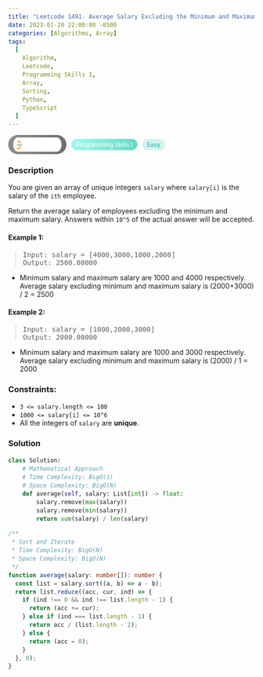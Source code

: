 ```yaml
---
title: "Leetcode 1491. Average Salary Excluding the Minimum and Maximum Salary"
date: 2023-01-20 22:00:00 -0500
categories: [Algorithms, Array]
tags:
  [
    Algorithm,
    Leetcode,
    Programming Skills I,
    Array,
    Sorting,
    Python,
    TypeScript
  ]
---
```


<style type='text/css'>
blockquote {
  margin-left: 14px;
}
img {
  left: 0 !important;
  transform: none !important;
  -webkit-transform: none !important;
}
[class*="summary"] {
  display: none;
}
[class*="header"] {
  display: flex;
  flex-direction: row;
  align-items: center;
  gap: 10px;
}
[class*="leet_logo"] {
  height: 29px;
  padding: 5px 10px;
  border-radius: 21px;
  background-color: #f7f7f7;
  background: linear-gradient(90deg, rgba(80,80,80,0.65) 0%, rgba(36,36,36,0.65) 100%);
}
[class*="leet_badge"] {
  color: #FFFFFF;
  font-size: 12px;
  padding: 4px 10px;
  border-radius: 21px;
  background: linear-gradient(90deg, rgba(115,247,234,0.65) 0%, rgba(20,198,163,0.65) 100%);
}
[class*="easy"] {
  color: #00B8A3;
  font-size: 12px;
  padding: 4px 10px;
  border-radius: 21px;
  background-color: rgba(0, 184, 163, 0.15);
}
[class*="medium"] {
  color: #FFC01E;
  font-size: 12px;
  padding: 4px 10px;
  border-radius: 21px;
  background-color: #FFC01E26;
}
</style>

<div class=summary>
  You are given an array of unique integers `salary` where `salary[i]` is the salary of the `ith` employee.

Return the average salary of employees excluding the minimum and maximum salary. Answers within `10^5` of the actual answer will be accepted.

</div>

<div id=header class=header>
  <img class=leet_logo src="/assets/img/leetcode_logo.png" alt="Leetcode" />
  <span class=leet_badge>Programming Skills I</span>
  <span class=easy>Easy</span>
</div>

### Description

You are given an array of unique integers `salary` where `salary[i]` is the salary of the `ith` employee.

Return the average salary of employees excluding the minimum and maximum salary. Answers within `10^5` of the actual answer will be accepted.

#### Example 1:

> <pre>
> Input: salary = [4000,3000,1000,2000]
> Output: 2500.00000
> </pre>

- Minimum salary and maximum salary are 1000 and 4000 respectively.<br/>
  Average salary excluding minimum and maximum salary is (2000+3000) / 2 = 2500

#### Example 2:

> <pre>
> Input: salary = [1000,2000,3000]
> Output: 2000.00000
> </pre>

- Minimum salary and maximum salary are 1000 and 3000 respectively.<br/>
  Average salary excluding minimum and maximum salary is (2000) / 1 = 2000

### Constraints:

- `3 <= salary.length <= 100`
- `1000 <= salary[i] <= 10^6`
- All the integers of `salary` are **unique**.

### Solution

```py
class Solution:
    # Mathematical Approach
    # Time Complexity: BigO(1)
    # Space Complexity: BigO(N)
    def average(self, salary: List[int]) -> float:
        salary.remove(max(salary))
        salary.remove(min(salary))
        return sum(salary) / len(salary)
```

```ts
/**
 * Sort and Iterate
 * Time Complexity: BigO(N)
 * Space Complexity: BigO(N)
 */
function average(salary: number[]): number {
  const list = salary.sort((a, b) => a - b);
  return list.reduce((acc, cur, ind) => {
    if (ind !== 0 && ind !== list.length - 1) {
      return (acc += cur);
    } else if (ind === list.length - 1) {
      return acc / (list.length - 2);
    } else {
      return (acc = 0);
    }
  }, 0);
}
```

<script>
  const anchor = document.getElementById("header").querySelector("a");
  anchor.classList.remove("popup");
  anchor.style.cursor = "pointer";
  anchor.setAttribute("target", "_black");
  anchor.setAttribute("href", "https://leetcode.com/problems/average-salary-excluding-the-minimum-and-maximum-salary/");
</script>

